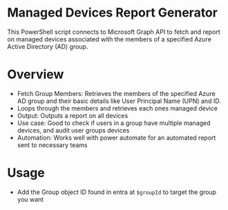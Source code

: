 
# Managed Devices Report Generator
This PowerShell script connects to Microsoft Graph API to fetch and report on managed devices associated with the members of a specified Azure Active Directory (AD) group.


# Overview
- Fetch Group Members: Retrieves the members of the specified Azure AD group and their basic details like User Principal Name (UPN) and ID.
- Loops through the members and retrieves each ones managed device
- Output: Outputs a report on all devices
- Use case: Good to check if users in a group have multiple managed devices, and audit user groups devices
- Automation: Works well with power automate for an automated report sent to necessary teams

# Usage
- Add the Group object ID found in entra at `$groupId` to target the group you want
